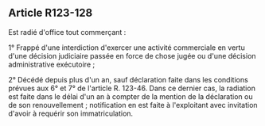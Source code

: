 Article R123-128
----
Est radié d'office tout commerçant :

1° Frappé d'une interdiction d'exercer une activité commerciale en vertu d'une
décision judiciaire passée en force de chose jugée ou d'une décision
administrative exécutoire ;

2° Décédé depuis plus d'un an, sauf déclaration faite dans les conditions
prévues aux 6° et 7° de l'article R. 123-46. Dans ce dernier cas, la radiation
est faite dans le délai d'un an à compter de la mention de la déclaration ou de
son renouvellement ; notification en est faite à l'exploitant avec invitation
d'avoir à requérir son immatriculation.
